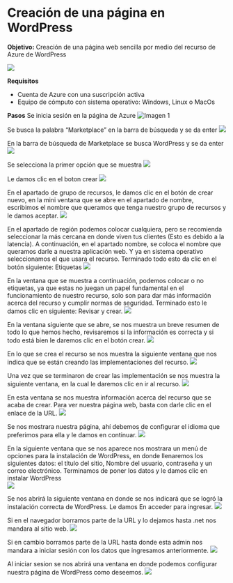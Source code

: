 # Creación de una página en WordPress 
**Objetivo:** Creación de una página web sencilla por medio del recurso de Azure de WordPress

![](https://github.com/AlanGarciaQ/Practica-1-WordPress/blob/main/imagenes/Wordpress_logo.png)

**Requisitos**
- Cuenta de Azure con una suscripción activa
- Equipo de cómputo con sistema operativo: Windows, Linux o MacOs

**Pasos**
Se inicia sesión en la página de Azure
 ![Imagen 1](https://github.com/AlanGarciaQ/Practica-1-WordPress/blob/main/imagenes/Imagen1.png)

Se busca la palabra “Marketplace” en la barra de búsqueda y se da enter
![](https://github.com/AlanGarciaQ/Practica-1-WordPress/blob/main/imagenes/Imagen2.jpg)

En la barra de búsqueda de Marketplace se busca WordPress y se da enter
![](https://github.com/AlanGarciaQ/Practica-1-WordPress/blob/main/imagenes/Imagen3.jpg)

Se selecciona la primer opción que se muestra 
![](https://github.com/AlanGarciaQ/Practica-1-WordPress/blob/main/imagenes/Imagen4__LI.jpg)

Le damos clic en el boton crear 
![](https://github.com/AlanGarciaQ/Practica-1-WordPress/blob/main/imagenes/Imagen5_.png)

En el apartado de grupo de recursos, le damos clic en el botón de crear nuevo, en la mini ventana que se abre en el apartado de nombre, escribimos el nombre que queramos que tenga nuestro grupo de recursos y le damos aceptar.
![](https://github.com/AlanGarciaQ/Practica-1-WordPress/blob/main/imagenes/Imagen6_.png)

En el apartado de región podemos colocar cualquiera, pero se recomienda seleccionar la más cercana en donde viven tus clientes (Esto es debido a la latencia). A continuación, en el apartado nombre, se coloca el nombre que queramos darle a nuestra aplicación web. Y ya en sistema operativo seleccionamos el que usara el recurso. Terminado todo esto da clic en el botón siguiente: Etiquetas 
![](https://github.com/AlanGarciaQ/Practica-1-WordPress/blob/main/imagenes/Imagen7_.png)

En la ventana que se muestra a continuación, podemos colocar o no etiquetas, ya que estas no juegan un papel fundamental en el funcionamiento de nuestro recurso, solo son para dar más información acerca del recurso y cumplir normas de seguridad. Terminado esto le damos clic en siguiente: Revisar y crear. 
![](https://github.com/AlanGarciaQ/Practica-1-WordPress/blob/main/imagenes/Imagen8.png)

En la ventana siguiente que se abre, se nos muestra un breve resumen de todo lo que hemos hecho, revisaremos si la información es correcta y si todo está bien le daremos clic en el botón crear. 
![](https://github.com/AlanGarciaQ/Practica-1-WordPress/blob/main/imagenes/Imagen9.png)

En lo que se crea el recurso se nos muestra la siguiente ventana que nos indica que se están creando las implementaciones del recurso. 
![](https://github.com/AlanGarciaQ/Practica-1-WordPress/blob/main/imagenes/Imagen10.png)

Una vez que se terminaron de crear las implementación se nos muestra la siguiente ventana, en la cual le daremos clic en ir al recurso. 
![](https://github.com/AlanGarciaQ/Practica-1-WordPress/blob/main/imagenes/Imagen11.png)

En esta ventana se nos muestra información acerca del recurso que se acaba de crear. Para ver nuestra página web, basta con darle clic en el enlace de la URL. 
![](https://github.com/AlanGarciaQ/Practica-1-WordPress/blob/main/imagenes/Imagen12.png)

Se nos mostrara nuestra página, ahí debemos de configurar el idioma que preferimos para ella y le damos en continuar. 
![](https://github.com/AlanGarciaQ/Practica-1-WordPress/blob/main/imagenes/Imagen13.png)

En la siguiente ventana que se nos aparece nos mostrara un menú de opciones para la instalación de WordPress, en donde llenaremos los siguientes datos: el título del sitio, Nombre del usuario, contraseña y un correo electrónico. Terminamos de poner los datos y le damos clic en instalar WordPress  
![](https://github.com/AlanGarciaQ/Practica-1-WordPress/blob/main/imagenes/Imagen14.png)

Se nos abrirá la siguiente ventana en donde se nos indicará que se logró la instalación correcta de WordPress. Le damos En acceder para ingresar. 
![](https://github.com/AlanGarciaQ/Practica-1-WordPress/blob/main/imagenes/Imagen15.png)

Si en el navegador borramos parte de la URL y lo dejamos hasta .net nos mandara al sitio web.
![](https://github.com/AlanGarciaQ/Practica-1-WordPress/blob/main/imagenes/Imagen16.png)

Si en cambio borramos parte de la URL hasta donde esta admin nos mandara a iniciar sesión con los datos que ingresamos anteriormente. 
![](https://github.com/AlanGarciaQ/Practica-1-WordPress/blob/main/imagenes/Imagen17.png)


Al iniciar sesion se nos abrirá una ventana en donde podemos configurar nuestra página de WordPress como deseemos.
![](https://github.com/AlanGarciaQ/Practica-1-WordPress/blob/main/imagenes/Imagen18.png)







